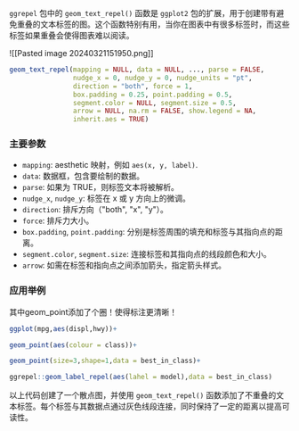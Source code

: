 `ggrepel` 包中的 `geom_text_repel()` 函数是 `ggplot2` 包的扩展，用于创建带有避免重叠的文本标签的图。这个函数特别有用，当你在图表中有很多标签时，而这些标签如果重叠会使得图表难以阅读。

![[Pasted image 20240321151950.png]]


```R
geom_text_repel(mapping = NULL, data = NULL, ..., parse = FALSE,
                nudge_x = 0, nudge_y = 0, nudge_units = "pt",
                direction = "both", force = 1, 
                box.padding = 0.25, point.padding = 0.5,
                segment.color = NULL, segment.size = 0.5,
                arrow = NULL, na.rm = FALSE, show.legend = NA, 
                inherit.aes = TRUE)
```

### 主要参数

- `mapping`: aesthetic 映射，例如 `aes(x, y, label)`.
- `data`: 数据框，包含要绘制的数据。
- `parse`: 如果为 TRUE，则标签文本将被解析。
- `nudge_x`, `nudge_y`: 标签在 x 或 y 方向上的微调。
- `direction`: 排斥方向（"both", "x", "y"）。
- `force`: 排斥力大小。
- `box.padding`, `point.padding`: 分别是标签周围的填充和标签与其指向点的距离。
- `segment.color`, `segment.size`: 连接标签和其指向点的线段颜色和大小。
- `arrow`: 如需在标签和指向点之间添加箭头，指定箭头样式。

### 应用举例
其中geom_point添加了个圈！使得标注更清晰！
```r
ggplot(mpg,aes(displ,hwy))+

geom_point(aes(colour = class))+

geom_point(size=3,shape=1,data = best_in_class)+

ggrepel::geom_label_repel(aes(lahel = model),data = best_in_class)
```

以上代码创建了一个散点图，并使用 `geom_text_repel()` 函数添加了不重叠的文本标签。每个标签与其数据点通过灰色线段连接，同时保持了一定的距离以提高可读性。